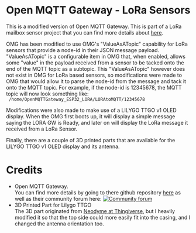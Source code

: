 # Open MQTT Gateway - LoRa Sensors

This is a modified version of Open MQTT Gateway.  This is part of a LoRa mailbox sensor project that you can find more details about [here](https://tommyjlong.wixsite.com/home1/post/lora-mailbox-sensor-for-home-assistant).

OMG has been modified to use OMG's "ValueAsATopic" capability for LoRa sensors that provide a node-id in their JSON message payload.  "ValueAsATopic" is a configurable item in OMG that, when enabled, allows some "value" in the payload received from a sensor to be tacked onto the end of the MQTT topic as a subtopic.  This "ValueAsATopic" however does not exist in OMG for LoRa based sensors, so modifications were made to OMG that would allow it to parse the node-id from the message and tack it onto the MQTT topic.  For example, if the node-id is 12345678, the MQTT topic will now look something like: <br/>
` /home/OpenMQTTGateway_ESP32_LORA/LORAtoMQTT/12345678`

Modifications were also made to make use of a LILYGO TTGO v1 OLED display.  When the OMG first boots up, it will display a simple message saying the LORA GW is Ready, and later on will display the LoRa message it received from a LoRa Sensor. 

Finally, there are a couple of 3D printed parts that are available for the LILYGO TTGO v1 OLED display and its antenna.

# Credits
* Open MQTT Gateway.  
  You can find more details by going to there github repository [here](https://github.com/1technophile/OpenMQTTGateway) as well as their community forum here: 
  [![Community forum](https://img.shields.io/badge/community-forum-brightgreen.svg)](https://community.openmqttgateway.com)
* 3D Printed Part for Lilygo TTGO <br/>
  The 3D part originated from [Neodyme at Thingiverse](https://www.thingiverse.com/thing:3771284), but I heavily modified it so that the top side could more easily fit into the casing, and I changed the antenna orientation too.
